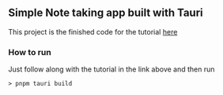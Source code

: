 ## Simple Note taking app built with Tauri 

This project is the finished code for the tutorial [here](https://spacedimp.com/blog/using-rust-tauri-and-sveltekit-to-build-an-app/)

### How to run

Just follow along with the tutorial in the link above and 
then run 

````
> pnpm tauri build
````



